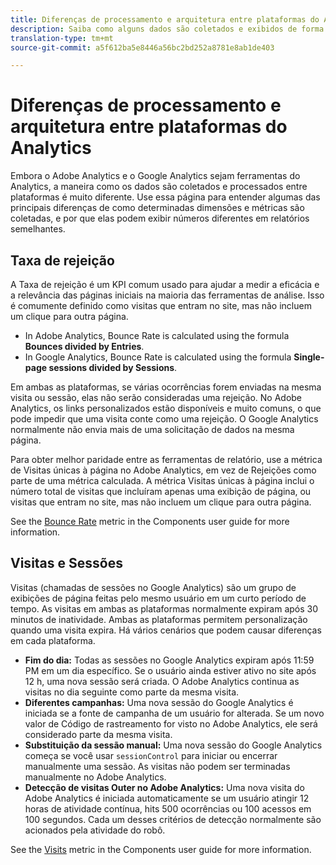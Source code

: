 ```yaml
---
title: Diferenças de processamento e arquitetura entre plataformas do Analytics
description: Saiba como alguns dados são coletados e exibidos de forma diferente entre plataformas, como o Adobe Analytics e o Google Analytics.
translation-type: tm+mt
source-git-commit: a5f612ba5e8446a56bc2bd252a8781e8ab1de403

---
```



# Diferenças de processamento e arquitetura entre plataformas do Analytics

Embora o Adobe Analytics e o Google Analytics sejam ferramentas do Analytics, a maneira como os dados são coletados e processados entre plataformas é muito diferente. Use essa página para entender algumas das principais diferenças de como determinadas dimensões e métricas são coletadas, e por que elas podem exibir números diferentes em relatórios semelhantes.

## Taxa de rejeição

A Taxa de rejeição é um KPI comum usado para ajudar a medir a eficácia e a relevância das páginas iniciais na maioria das ferramentas de análise. Isso é comumente definido como visitas que entram no site, mas não incluem um clique para outra página.

* In Adobe Analytics, Bounce Rate is calculated using the formula **Bounces divided by Entries**.
* In Google Analytics, Bounce Rate is calculated using the formula **Single-page sessions divided by Sessions**.

Em ambas as plataformas, se várias ocorrências forem enviadas na mesma visita ou sessão, elas não serão consideradas uma rejeição. No Adobe Analytics, os links personalizados estão disponíveis e muito comuns, o que pode impedir que uma visita conte como uma rejeição. O Google Analytics normalmente não envia mais de uma solicitação de dados na mesma página.

Para obter melhor paridade entre as ferramentas de relatório, use a métrica de Visitas únicas à página no Adobe Analytics, em vez de Rejeições como parte de uma métrica calculada. A métrica Visitas únicas à página inclui o número total de visitas que incluíram apenas uma exibição de página, ou visitas que entram no site, mas não incluem um clique para outra página.

See the [Bounce Rate](../../components/c-variables/c-metrics/metrics-bounce-rate.md) metric in the Components user guide for more information.

## Visitas e Sessões

Visitas (chamadas de sessões no Google Analytics) são um grupo de exibições de página feitas pelo mesmo usuário em um curto período de tempo. As visitas em ambas as plataformas normalmente expiram após 30 minutos de inatividade. Ambas as plataformas permitem personalização quando uma visita expira. Há vários cenários que podem causar diferenças em cada plataforma.

* **Fim do dia:** Todas as sessões no Google Analytics expiram após 11:59 PM em um dia específico. Se o usuário ainda estiver ativo no site após 12 h, uma nova sessão será criada. O Adobe Analytics continua as visitas no dia seguinte como parte da mesma visita.
* **Diferentes campanhas:** Uma nova sessão do Google Analytics é iniciada se a fonte de campanha de um usuário for alterada. Se um novo valor de Código de rastreamento for visto no Adobe Analytics, ele será considerado parte da mesma visita.
* **Substituição da sessão manual:** Uma nova sessão do Google Analytics começa se você usar `sessionControl` para iniciar ou encerrar manualmente uma sessão. As visitas não podem ser terminadas manualmente no Adobe Analytics.
* **Detecção de visitas Outer no Adobe Analytics:** Uma nova visita do Adobe Analytics é iniciada automaticamente se um usuário atingir 12 horas de atividade contínua, hits 500 ocorrências ou 100 acessos em 100 segundos. Cada um desses critérios de detecção normalmente são acionados pela atividade do robô.

See the [Visits](../../components/c-variables/c-metrics/metrics-visit.md) metric in the Components user guide for more information.
